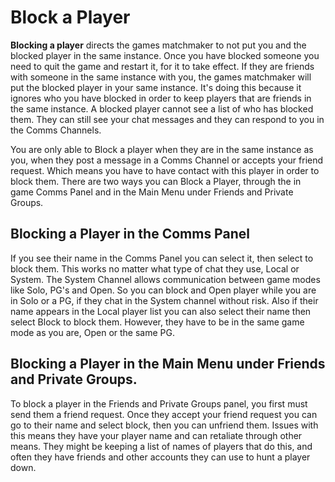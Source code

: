 # Block a Player
**Blocking a player** directs the games matchmaker to not put you and the blocked player in the same instance. Once you have blocked someone you need to quit the game and restart it, for it to take effect. If they are friends with someone in the same instance with you, the games matchmaker will put the blocked player in your same instance. It's doing this because it ignores who you have blocked in order to keep players that are friends in the same instance. A blocked player cannot see a list of who has blocked them. They can still see your chat messages and they can respond to you in the Comms Channels.

You are only able to Block a player when they are in the same instance as you, when they post a message in a Comms Channel or accepts your friend request. Which means you have to have contact with this player in order to block them. There are two ways you can Block a Player, through the in game Comms Panel and in the Main Menu under Friends and Private Groups.

## Blocking a Player in the Comms Panel

If you see their name in the Comms Panel you can select it, then select to block them. This works no matter what type of chat they use, Local or System. The System Channel allows communication between game modes like Solo, PG's and Open. So you can block and Open player while you are in Solo or a PG, if they chat in the System channel without risk. Also if their name appears in the Local player list you can also select their name then select Block to block them. However, they have to be in the same game mode as you are, Open or the same PG.

## Blocking a Player in the Main Menu under Friends and Private Groups.

To block a player in the Friends and Private Groups panel, you first must send them a friend request. Once they accept your friend request you can go to their name and select block, then you can unfriend them. Issues with this means they have your player name and can retaliate through other means. They might be keeping a list of names of players that do this, and often they have friends and other accounts they can use to hunt a player down.
